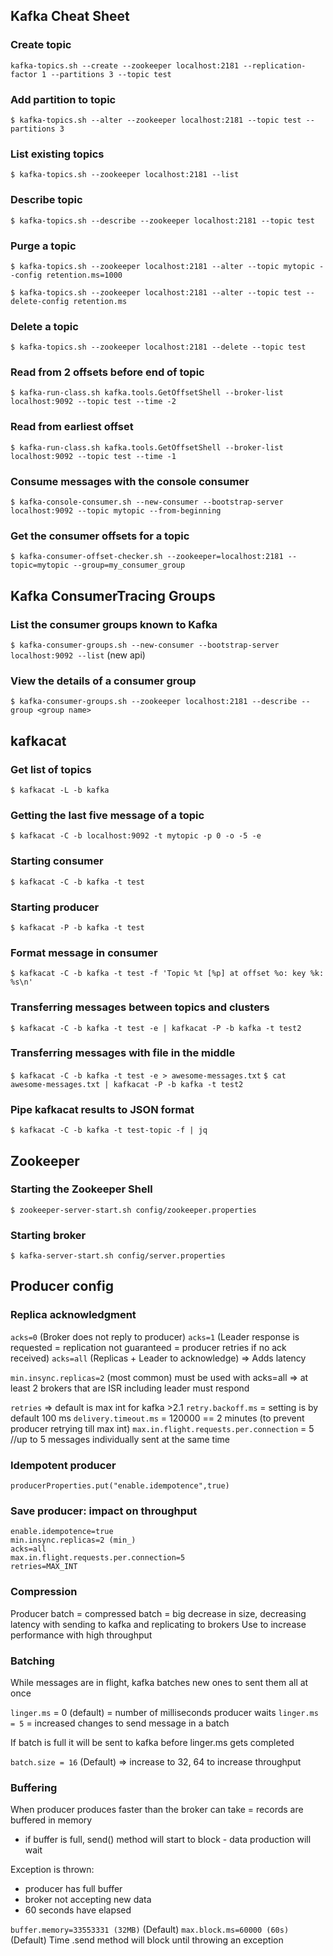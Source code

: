 Kafka Cheat Sheet
-----------

### Create topic
`kafka-topics.sh --create --zookeeper localhost:2181 --replication-factor 1 --partitions 3 --topic test`

### Add partition to topic
`$ kafka-topics.sh --alter --zookeeper localhost:2181 --topic test --partitions 3`

### List existing topics
`$ kafka-topics.sh --zookeeper localhost:2181 --list`
 
### Describe topic
`$ kafka-topics.sh --describe --zookeeper localhost:2181 --topic test`

### Purge a topic
`$ kafka-topics.sh --zookeeper localhost:2181 --alter --topic mytopic --config retention.ms=1000`

`$ kafka-topics.sh --zookeeper localhost:2181 --alter --topic test --delete-config retention.ms`
 
### Delete a topic
`$ kafka-topics.sh --zookeeper localhost:2181 --delete --topic test`

### Read from 2 offsets before end of topic
`$ kafka-run-class.sh kafka.tools.GetOffsetShell --broker-list localhost:9092 --topic test --time -2`

### Read from earliest offset
`$ kafka-run-class.sh kafka.tools.GetOffsetShell --broker-list localhost:9092 --topic test --time -1`

### Consume messages with the console consumer
`$ kafka-console-consumer.sh --new-consumer --bootstrap-server localhost:9092 --topic mytopic --from-beginning`

### Get the consumer offsets for a topic
`$ kafka-consumer-offset-checker.sh --zookeeper=localhost:2181 --topic=mytopic --group=my_consumer_group`

## Kafka ConsumerTracing Groups

### List the consumer groups known to Kafka

`$ kafka-consumer-groups.sh --new-consumer --bootstrap-server localhost:9092 --list` (new api)

### View the details of a consumer group 
`$ kafka-consumer-groups.sh --zookeeper localhost:2181 --describe --group <group name>`

## kafkacat

### Get list of topics

`$ kafkacat -L -b kafka`

### Getting the last five message of a topic
`$ kafkacat -C -b localhost:9092 -t mytopic -p 0 -o -5 -e`

### Starting consumer
`$ kafkacat -C -b kafka -t test`

### Starting producer
`$ kafkacat -P -b kafka -t test`

### Format message in consumer
`$ kafkacat -C -b kafka -t test -f 'Topic %t [%p] at offset %o: key %k: %s\n'`

### Transferring messages between topics and clusters

`$ kafkacat -C -b kafka -t test -e | kafkacat -P -b kafka -t test2`

### Transferring messages with file in the middle

`$ kafkacat -C -b kafka -t test -e > awesome-messages.txt`
`$ cat awesome-messages.txt | kafkacat -P -b kafka -t test2`

### Pipe kafkacat results to JSON format
`$ kafkacat -C -b kafka -t test-topic -f | jq`

## Zookeeper

### Starting the Zookeeper Shell
`$ zookeeper-server-start.sh config/zookeeper.properties`

### Starting broker
`$ kafka-server-start.sh config/server.properties`

## Producer config

### Replica acknowledgment

`acks=0` (Broker does not reply to producer)
`acks=1` (Leader response is requested = replication not guaranteed = producer retries if no ack received)
`acks=all` (Replicas + Leader to acknowledge) => Adds latency
 
`min.insync.replicas=2` (most common) must be used with acks=all => at least 2 brokers that are ISR including leader must respond

`retries` => default is max int for kafka >2.1
`retry.backoff.ms` = setting is by default 100 ms
`delivery.timeout.ms` = 120000 == 2 minutes (to prevent producer retrying till max int)
`max.in.flight.requests.per.connection` = 5 //up to 5 messages individually sent at the same time

### Idempotent producer
`producerProperties.put("enable.idempotence",true)`

### Save producer: impact on throughput
```
enable.idempotence=true
min.insync.replicas=2 (min_)
acks=all
max.in.flight.requests.per.connection=5
retries=MAX_INT
```
### Compression
Producer batch = compressed batch = big decrease in size, decreasing latency with sending to kafka and replicating to brokers
Use to increase performance with high throughput

### Batching
While messages are in flight, kafka batches new ones to sent them all at once

`linger.ms` = 0 (default) = number of milliseconds producer waits
`linger.ms = 5` = increased changes to send message in a batch

If batch is full it will be sent to kafka before linger.ms gets completed

`batch.size = 16` (Default) => increase to 32, 64 to increase throughput

### Buffering
When producer produces faster than the broker can take = records are buffered in memory
- if buffer is full, send() method will start to block - data production will wait

Exception is thrown:
- producer has full buffer
- broker not accepting new data
- 60 seconds have elapsed

`buffer.memory=33553331 (32MB)` (Default)
`max.block.ms=60000 (60s)` (Default) Time .send method will block until throwing an exception